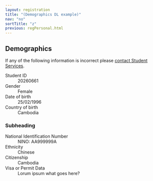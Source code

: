 ```yaml
---
layout: registration
title: "(Demographics DL example)"
nav: "no"
sortTitle: "z"
previous: regPersonal.html
---
```


## Demographics

If any of the following information is incorrect please [contact Student Services](https://www.nottingham.ac.uk/studentservices/).


<dl class="row">
  <dt class="col-sm-3">Student ID</dt>
  <dd class="col-sm-9">20260661</dd>

  <dt class="col-sm-3">Gender</dt>
  <dd class="col-sm-9">Female</dd>

  <dt class="col-sm-3">Date of birth</dt>
  <dd class="col-sm-9">25/02/1996</dd>

  <dt class="col-sm-3">Country of birth</dt>
  <dd class="col-sm-9">Cambodia</dd>  
</dl>

<h3>Subheading</h3>

<dl class="row">
  <dt class="col-sm-6">National Identification Number</dt>
  <dd class="col-sm-6">NINO: AA999999A</dd>

  <dt class="col-sm-6">Ethnicity</dt>
  <dd class="col-sm-6">Chinese</dd>

  <dt class="col-sm-6">Citizenship</dt>
  <dd class="col-sm-6">Cambodia</dd>

  <dt class="col-sm-6">Visa or Permit Data</dt>
  <dd class="col-sm-6">Lorum ipsum what goes here?</dd>  
</dl>

<!-- no
<dl class="row">
  <dt class="col-auto">National Identification Number</dt>
  <dd class="col-auto">NINO: AA999999A</dd>

  <dt class="col-auto">Ethnicity</dt>
  <dd class="col-auto">Chinese</dd>

  <dt class="col-auto">Citizenship</dt>
  <dd class="col-auto">Cambodia</dd>

  <dt class="col-auto">Visa or Permit Data</dt>
  <dd class="col-auto">Lorum ipsum what goes here?</dd>  
</dl>
-->
